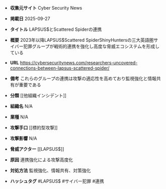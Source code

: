 - **収集元サイト**
Cyber Security News

- **掲載日**
2025-09-27

- **タイトル**
LAPSUS$とScattered Spiderの連携

- **概要**
2023年以降LAPSUS$Scattered SpiderShinyHuntersの三大英語圏サイバー犯罪グループが戦術的連携を強化し高度な脅威エコシステムを形成している

- **URL**
https://cybersecuritynews.com/researchers-uncovered-connections-between-lapsus-scattered-spider/

- **備考**
これらのグループの連携は攻撃の適応性を高めており監視強化と情報共有が重要である

- **分類**
[[他組織インシデント]]

- **組織名**
N/A

- **業種**
N/A

- **攻撃手口**
[[標的型攻撃]]

- **攻撃影響**
N/A

- **脅威アクター**
[[LAPSUS$]]

- **原因**
連携強化による攻撃高度化

- **対処方法**
監視強化、情報共有、対策強化

- **ハッシュタグ**
#LAPSUS$ #サイバー犯罪 #連携
